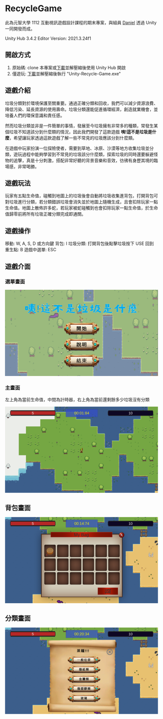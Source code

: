 # RecycleGame

此為元智大學 1112 互動視訊遊戲設計課程的期末專案，與組員 [Daniel](https://github.com/daniel91125) 透過 Unity 一同開發而成。

Unity Hub 3.4.2
Editor Version: 2021.3.24f1

## 開啟方式

1. 原始碼: clone 本專案或[下載](https://github.com/larrylai19/RecycleGame/archive/refs/tags/v1.0.zip)並解壓縮後使用 Unity Hub 開啟
2. 僅遊玩: [下載](https://github.com/larrylai19/RecycleGame/releases/download/v1.0/RecycleGame.zip)並解壓縮後執行 "Unity-Recycle-Game.exe"

## 遊戲介紹

垃圾分類對於環境保護至關重要。通過正確分類和回收，我們可以減少資源浪費、降低污染、延長資源的使用壽命。垃圾分類還能促進循環經濟，創造就業機會，並培養人們的環保意識和責任感。

然而垃圾分類並非是一件簡單的事情，發展至今垃圾擁有非常多的種類，常發生某個垃圾不知道該分到什麼類的情況，因此我們開發了這款遊戲 **咦!這不是垃圾是什麼**，希望讓玩家透過這款遊戲了解一些不常見的垃圾應該分到什麼類。

在遊戲中玩家扮演一位探險使者，需要到草地、冰原、沙漠等地方收集垃圾並分類，遊玩過程中能夠學習到不常見的垃圾該分什麼類，探索垃圾的同時還要躲避怪物的追擊，真是十分刺激，搭配非常好聽的背景音樂和音效，彷彿有身歷其境的臨場感，非常喝勝。

## 遊戲玩法

玩家有五點生命值，碰觸到地圖上的垃圾後會自動將垃圾收集進背包，打開背包可對垃圾進行分類，若分類錯誤垃圾會消失並於地圖上隨機生成，且會扣除玩家一點生命值。地圖上散佈許多蛇，若玩家被蛇碰觸到也會扣除玩家一點生命值，於生命值歸零前將所有垃圾正確分類完成即通關。

## 遊戲操作

移動: W, A, S, D 或方向鍵
背包: I
垃圾分類: 打開背包後點擊垃圾按下 USE
回到重生點: B
遊戲中選單: ESC

## 遊戲介面

### 選單畫面

![](Images/1.png)

### 主畫面

左上角為當前生命值，中間為計時器，右上角為當前還剩餘多少垃圾沒有分類

![](Images/2.png)

## 背包畫面

![](Images/3.png)

## 分類畫面

![](Images/4.png)
